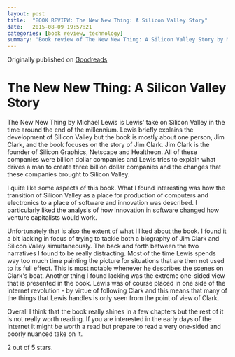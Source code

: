 ```yaml
---
layout: post
title:  "BOOK REVIEW: The New New Thing: A Silicon Valley Story"
date:   2015-08-09 19:57:21
categories: [book review, technology]
summary: "Book review of The New New Thing: A Silicon Valley Story by Michael Lewis."
---
```

Originally published on [Goodreads](https://www.goodreads.com/review/show/1118914392)

# The New New Thing: A Silicon Valley Story
The New New Thing by Michael Lewis is Lewis' take on Silicon Valley in the time around the end of the millennium. Lewis briefly explains the development of Silicon Valley but the book is mostly about one person, Jim Clark, and the book focuses on the story of Jim Clark. Jim Clark is the founder of Silicon Graphics, Netscape and Healtheon. All of these companies were billion dollar companies and Lewis tries to explain what drives a man to create three billion dollar companies and the changes that these companies brought to Silicon Valley.

I quite like some aspects of this book. What I found interesting was how the transition of Silicon Valley as a place for production of computers and electronics to a place of software and innovation was described. I particularly liked the analysis of how innovation in software changed how venture capitalists would work.

Unfortunately that is also the extent of what I liked about the book. I found it a bit lacking in focus of trying to tackle both a biography of Jim Clark and Silicon Valley simultaneously. The back and forth between the two narratives I found to be really distracting. Most of the time Lewis spends way too much time painting the picture for situations that are then not used to its full effect. This is most notable whenever he describes the scenes on Clark's boat.
Another thing I found lacking was the extreme one-sided view that is presented in the book. Lewis was of course placed in one side of the internet revolution - by virtue of following Clark and this means that many of the things that Lewis handles is only seen from the point of view of Clark.

Overall I think that the book really shines in a few chapters but the rest of it is not really worth reading. If you are interested in the early days of the Internet it might be worth a read but prepare to read a very one-sided and poorly nuanced take on it.

2 out of 5 stars.
